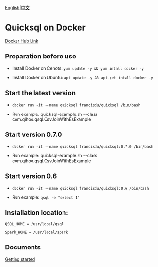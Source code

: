 [English](./docker.md)|[中文](../zh/deployment/docker.md)

# Quicksql on Docker

[Docker Hub Link](https://hub.docker.com/r/francisdu/quicksql)

## Preparation before use

- Install Docker on Cenots: `yum update -y && yum intall docker -y`

- Install Docker on Ubuntu: `apt update -y && apt-get intall docker -y`

## Start the latest version

- `docker run -it --name quicksql francisdu/quicksql /bin/bash`

- Run example: quicksql-example.sh --class com.qihoo.qsql.CsvJoinWithEsExample

## Start version 0.7.0

- `docker run -it --name quicksql francisdu/quicksql:0.7.0 /bin/bash`

- Run example: quicksql-example.sh --class com.qihoo.qsql.CsvJoinWithEsExample

## Start version 0.6

- `docker run -it --name quicksql francisdu/quicksql:0.6 /bin/bash`

- Run example: `qsql -e "select 1"`

## Installation location:

`QSQL_HOME = /usr/local/qsql`

`Spark_HOME = /usr/local/spark`

## Documents

[Getting started](https://quicksql.readthedocs.io/en/latest/reference/getting-started/)